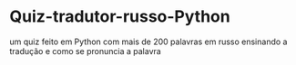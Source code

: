 # Quiz-tradutor-russo-Python
um quiz feito em Python com mais de 200 palavras em russo ensinando a tradução e como se pronuncia a palavra
